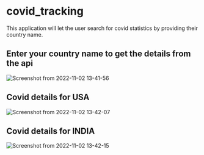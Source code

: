 # covid_tracking
This application will let the user search for covid statistics by providing their country name.

## Enter your country name to get the details from the api 
![Screenshot from 2022-11-02 13-41-56](https://user-images.githubusercontent.com/64580344/199435076-d9ceeecc-65e4-4c42-8ab6-4f32082248f8.png)

## Covid details for USA
![Screenshot from 2022-11-02 13-42-07](https://user-images.githubusercontent.com/64580344/199435073-41f99cf7-9b2b-4dc4-96f6-22113da5ebbd.png)

## Covid details for INDIA
![Screenshot from 2022-11-02 13-42-15](https://user-images.githubusercontent.com/64580344/199435069-dbf8b4de-ccdd-46b5-8473-a991e7d3aea4.png)


